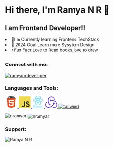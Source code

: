<h1 >Hi there, I'm Ramya N R 👋</h1>

<h2>I am Frontend Developer!!</h2>


<li>🌱I'm Currently learning Frontend TechStack </li>
<li>🥅 2024 Goal:Learn more Sysytem Design</li>
<li>⚡️Fun Fact:Love to Read books,love to draw </li>
  


<h3 align="left">Connect with me:</h3>
<p align="left">
<a href="https://linkedin.com/in/ramyanrdeveloper" target="blank"><img align="center" src="https://raw.githubusercontent.com/rahuldkjain/github-profile-readme-generator/master/src/images/icons/Social/linked-in-alt.svg" alt="ramyanrdeveloper" height="30" width="20" /></a>
</p>

<h3 align="left">Languages and Tools:</h3>
<p align="left">   <a href="https://www.w3.org/html/" target="_blank" rel="noreferrer"> <img src="https://raw.githubusercontent.com/devicons/devicon/master/icons/html5/html5-original-wordmark.svg" alt="html5" width="40" height="40"/> </a> <a href="https://developer.mozilla.org/en-US/docs/Web/JavaScript" target="_blank" rel="noreferrer"> <img src="https://raw.githubusercontent.com/devicons/devicon/master/icons/javascript/javascript-original.svg" alt="javascript" width="40" height="40"/> </a>   <a href="https://reactjs.org/" target="_blank" rel="noreferrer"> <img src="https://raw.githubusercontent.com/devicons/devicon/master/icons/react/react-original-wordmark.svg" alt="react" width="40" height="40"/> </a> <a href="https://redux.js.org" target="_blank" rel="noreferrer"> <img src="https://raw.githubusercontent.com/devicons/devicon/master/icons/redux/redux-original.svg" alt="redux" width="40" height="40"/> </a>  <a href="https://tailwindcss.com/" target="_blank" rel="noreferrer"> <img src="https://www.vectorlogo.zone/logos/tailwindcss/tailwindcss-icon.svg" alt="tailwind" width="40" height="40"/> </a> </p>


<p><img align="left" src="https://github-readme-stats.vercel.app/api/top-langs?username=nramyar&show_icons=true&locale=en&layout=compact" alt="nramyar" /></p>

<p>&nbsp;<img align="center" src="https://github-readme-stats.vercel.app/api?username=nramyar&show_icons=true&locale=en" alt="nramyar" /></p>

<h3 align="left">Support:</h3>
<p><a href="https://www.buymeacoffee.com/Ramya N R"> <img align="left" src="https://cdn.buymeacoffee.com/buttons/v2/default-yellow.png" height="50" width="210" alt="Ramya N R" /></a></p><br>

